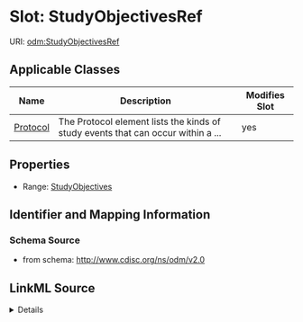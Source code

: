 # Slot: StudyObjectivesRef

URI: [odm:StudyObjectivesRef](http://www.cdisc.org/ns/odm/v2.0/StudyObjectivesRef)



<!-- no inheritance hierarchy -->




## Applicable Classes

| Name | Description | Modifies Slot |
| --- | --- | --- |
[Protocol](Protocol.md) | The Protocol element lists the kinds of study events that can occur within a ... |  yes  |







## Properties

* Range: [StudyObjectives](StudyObjectives.md)





## Identifier and Mapping Information







### Schema Source


* from schema: http://www.cdisc.org/ns/odm/v2.0




## LinkML Source

<details>
```yaml
name: StudyObjectivesRef
from_schema: http://www.cdisc.org/ns/odm/v2.0
rank: 1000
identifier: false
alias: StudyObjectivesRef
domain_of:
- Protocol
range: StudyObjectives

```
</details>